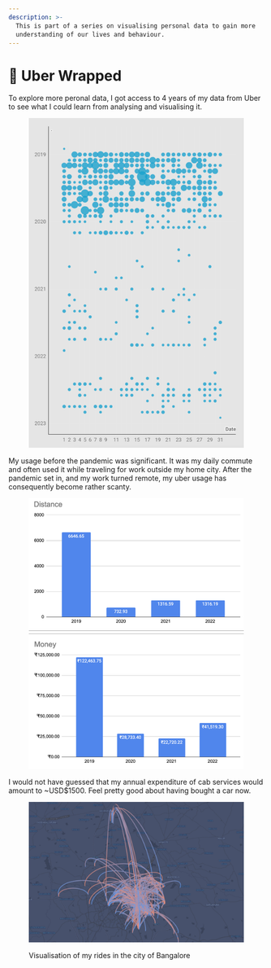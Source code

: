 ```yaml
---
description: >-
  This is part of a series on visualising personal data to gain more
  understanding of our lives and behaviour.
---
```


# 🚕 Uber Wrapped

To explore more peronal data, I got access to 4 years of my data from Uber to see what I could learn from analysing and visualising it.

<figure><img src="../../.gitbook/assets/image (142).png" alt=""><figcaption></figcaption></figure>

My usage before the pandemic was significant. It was my daily commute and often used it while traveling for work outside my home city. After the pandemic set in, and my work turned remote, my uber usage has consequently become rather scanty.

<figure><img src="../../.gitbook/assets/image (143).png" alt=""><figcaption></figcaption></figure>

I would not have guessed that my annual expenditure of cab services would amount to \~USD$1500. Feel pretty good about having bought a car now.

<figure><img src="../../.gitbook/assets/image (13) (2).png" alt=""><figcaption><p>Visualisation of my rides in the city of Bangalore</p></figcaption></figure>

